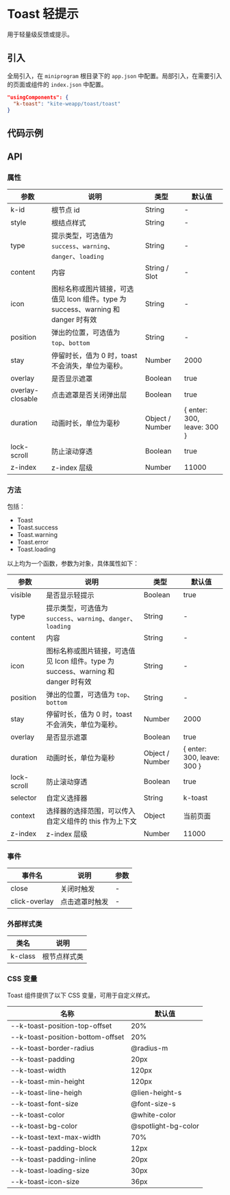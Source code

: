 # Toast 轻提示

用于轻量级反馈或提示。

## 引入

全局引入，在 `miniprogram` 根目录下的 `app.json` 中配置。局部引入，在需要引入的页面或组件的 `index.json` 中配置。

```json
"usingComponents": {
  "k-toast": "kite-weapp/toast/toast"
}
```

## 代码示例

## API

### 属性

| 参数             | 说明                                                                              | 类型            | 默认值                       |
| ---------------- | --------------------------------------------------------------------------------- | --------------- | ---------------------------- |
| k-id             | 根节点 id                                                                         | String          | -                            |
| style            | 根结点样式                                                                        | String          | -                            |
| type             | 提示类型，可选值为 `success`、`warning`、`danger`、`loading`                      | String          | -                            |
| content          | 内容                                                                              | String / Slot   | -                            |
| icon             | 图标名称或图片链接，可选值见 Icon 组件。type 为 success、warning 和 danger 时有效 | String          | -                            |
| position         | 弹出的位置，可选值为 `top`、`bottom`                                              | String          | -                            |
| stay             | 停留时长，值为 0 时，toast 不会消失，单位为毫秒。                                 | Number          | 2000                         |
| overlay          | 是否显示遮罩                                                                      | Boolean         | true                         |
| overlay-closable | 点击遮罩是否关闭弹出层                                                            | Boolean         | true                         |
| duration         | 动画时长，单位为毫秒                                                              | Object / Number | \{ enter: 300, leave: 300 \} |
| lock-scroll      | 防止滚动穿透                                                                      | Boolean         | true                         |
| z-index          | z-index 层级                                                                      | Number          | 11000                        |

### 方法

包括：

- Toast
- Toast.success
- Toast.warning
- Toast.error
- Toast.loading

以上均为一个函数，参数为对象，具体属性如下：

| 参数        | 说明                                                                              | 类型            | 默认值                       |
| ----------- | --------------------------------------------------------------------------------- | --------------- | ---------------------------- |
| visible     | 是否显示轻提示                                                                    | Boolean         | true                         |
| type        | 提示类型，可选值为 `success`、`warning`、`danger`、`loading`                      | String          | -                            |
| content     | 内容                                                                              | String          | -                            |
| icon        | 图标名称或图片链接，可选值见 Icon 组件。type 为 success、warning 和 danger 时有效 | String          | -                            |
| position    | 弹出的位置，可选值为 `top`、`bottom`                                              | String          | -                            |
| stay        | 停留时长，值为 0 时，toast 不会消失，单位为毫秒。                                 | Number          | 2000                         |
| overlay     | 是否显示遮罩                                                                      | Boolean         | true                         |
| duration    | 动画时长，单位为毫秒                                                              | Object / Number | \{ enter: 300, leave: 300 \} |
| lock-scroll | 防止滚动穿透                                                                      | Boolean         | true                         |
| selector    | 自定义选择器                                                                      | String          | k-toast                      |
| context     | 选择器的选择范围，可以传入自定义组件的 this 作为上下文                            | Object          | 当前页面                     |
| z-index     | z-index 层级                                                                      | Number          | 11000                        |

### 事件

| 事件名        | 说明           | 参数 |
| ------------- | -------------- | ---- |
| close         | 关闭时触发     | -    |
| click-overlay | 点击遮罩时触发 | -    |

### 外部样式类

| 类名    | 说明         |
| ------- | ------------ |
| k-class | 根节点样式类 |

### CSS 变量

Toast 组件提供了以下 CSS 变量，可用于自定义样式。

| 名称                             | 默认值              |
| -------------------------------- | ------------------- |
| --k-toast-position-top-offset    | 20%                 |
| --k-toast-position-bottom-offset | 20%                 |
| --k-toast-border-radius          | @radius-m           |
| --k-toast-padding                | 20px                |
| --k-toast-width                  | 120px               |
| --k-toast-min-height             | 120px               |
| --k-toast-line-heigh             | @lien-height-s      |
| --k-toast-font-size              | @font-size-s        |
| --k-toast-color                  | @white-color        |
| --k-toast-bg-color               | @spotlight-bg-color |
| --k-toast-text-max-width         | 70%                 |
| --k-toast-padding-block          | 12px                |
| --k-toast-padding-inline         | 20px                |
| --k-toast-loading-size           | 30px                |
| --k-toast-icon-size              | 36px                |
